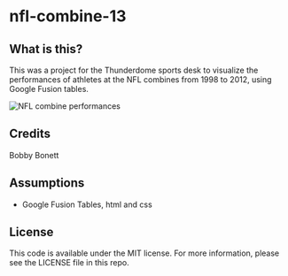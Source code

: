 nfl-combine-13
==============

What is this?
-------------

This was a project for the Thunderdome sports desk to visualize the performances of athletes at the NFL combines from 1998 to 2012, using Google Fusion tables.

![NFL combine performances](combine.png)

Credits
---------

Bobby Bonett

Assumptions
-----------

* Google Fusion Tables, html and css

License
----------

This code is available under the MIT license. For more information, please see the LICENSE file in this repo.
